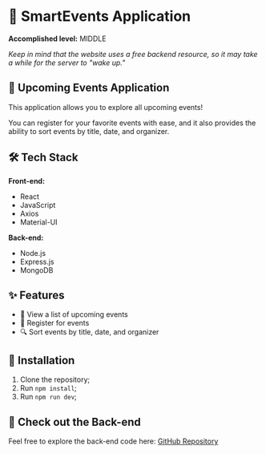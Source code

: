 # 🌟 SmartEvents Application

**Accomplished level:** MIDDLE

*Keep in mind that the website uses a free backend resource, so it may take a while for the server to "wake up."*

## 🎉 Upcoming Events Application

This application allows you to explore all upcoming events! 

You can register for your favorite events with ease, and it also provides the ability to sort events by title, date, and organizer.

## 🛠 Tech Stack

**Front-end:**
- React
- JavaScript
- Axios
- Material-UI

**Back-end:**
- Node.js
- Express.js
- MongoDB

## ✨ Features
- 👀 View a list of upcoming events
- 📝 Register for events
- 🔍 Sort events by title, date, and organizer

## 🚀 Installation

1. Clone the repository;
2. Run `npm install`;
3. Run `npm run dev`;

## 🔗 Check out the Back-end

Feel free to explore the back-end code here: [GitHub Repository](https://github.com/andrewwwmatsko/elif-tech-BE)
